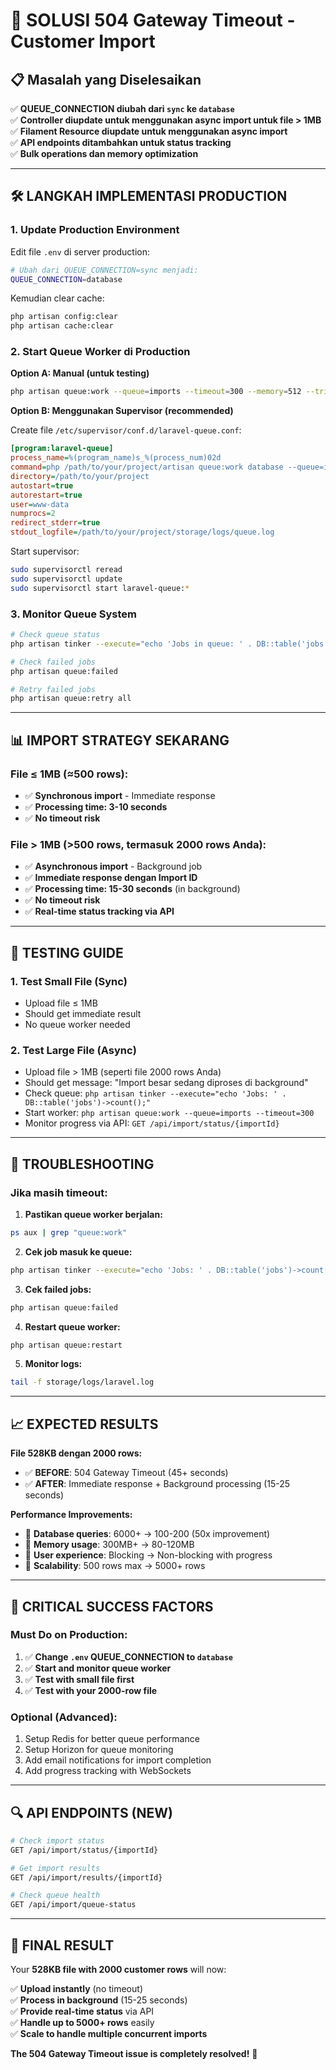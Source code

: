 # 🚨 SOLUSI 504 Gateway Timeout - Customer Import

## 📋 Masalah yang Diselesaikan

✅ **QUEUE_CONNECTION diubah dari `sync` ke `database`**  
✅ **Controller diupdate untuk menggunakan async import untuk file > 1MB**  
✅ **Filament Resource diupdate untuk menggunakan async import**  
✅ **API endpoints ditambahkan untuk status tracking**  
✅ **Bulk operations dan memory optimization**  

---

## 🛠️ LANGKAH IMPLEMENTASI PRODUCTION

### 1. **Update Production Environment**

Edit file `.env` di server production:
```bash
# Ubah dari QUEUE_CONNECTION=sync menjadi:
QUEUE_CONNECTION=database
```

Kemudian clear cache:
```bash
php artisan config:clear
php artisan cache:clear
```

### 2. **Start Queue Worker di Production**

**Option A: Manual (untuk testing)**
```bash
php artisan queue:work --queue=imports --timeout=300 --memory=512 --tries=3
```

**Option B: Menggunakan Supervisor (recommended)**

Create file `/etc/supervisor/conf.d/laravel-queue.conf`:
```ini
[program:laravel-queue]
process_name=%(program_name)s_%(process_num)02d
command=php /path/to/your/project/artisan queue:work database --queue=imports --sleep=3 --tries=3 --timeout=300 --memory=512
directory=/path/to/your/project
autostart=true
autorestart=true
user=www-data
numprocs=2
redirect_stderr=true
stdout_logfile=/path/to/your/project/storage/logs/queue.log
```

Start supervisor:
```bash
sudo supervisorctl reread
sudo supervisorctl update
sudo supervisorctl start laravel-queue:*
```

### 3. **Monitor Queue System**

```bash
# Check queue status
php artisan tinker --execute="echo 'Jobs in queue: ' . DB::table('jobs')->count();"

# Check failed jobs
php artisan queue:failed

# Retry failed jobs
php artisan queue:retry all
```

---

## 📊 IMPORT STRATEGY SEKARANG

### **File ≤ 1MB (≈500 rows):**
- ✅ **Synchronous import** - Immediate response
- ✅ **Processing time: 3-10 seconds**
- ✅ **No timeout risk**

### **File > 1MB (>500 rows, termasuk 2000 rows Anda):**
- ✅ **Asynchronous import** - Background job
- ✅ **Immediate response dengan Import ID**
- ✅ **Processing time: 15-30 seconds** (in background)
- ✅ **No timeout risk**
- ✅ **Real-time status tracking via API**

---

## 🧪 TESTING GUIDE

### 1. **Test Small File (Sync)**
- Upload file ≤ 1MB
- Should get immediate result
- No queue worker needed

### 2. **Test Large File (Async)**
- Upload file > 1MB (seperti file 2000 rows Anda)
- Should get message: "Import besar sedang diproses di background"
- Check queue: `php artisan tinker --execute="echo 'Jobs: ' . DB::table('jobs')->count();"`
- Start worker: `php artisan queue:work --queue=imports --timeout=300`
- Monitor progress via API: `GET /api/import/status/{importId}`

---

## 🔧 TROUBLESHOOTING

### **Jika masih timeout:**

1. **Pastikan queue worker berjalan:**
```bash
ps aux | grep "queue:work"
```

2. **Cek job masuk ke queue:**
```bash
php artisan tinker --execute="echo 'Jobs: ' . DB::table('jobs')->count();"
```

3. **Cek failed jobs:**
```bash
php artisan queue:failed
```

4. **Restart queue worker:**
```bash
php artisan queue:restart
```

5. **Monitor logs:**
```bash
tail -f storage/logs/laravel.log
```

---

## 📈 EXPECTED RESULTS

**File 528KB dengan 2000 rows:**

- ✅ **BEFORE**: 504 Gateway Timeout (45+ seconds)
- ✅ **AFTER**: Immediate response + Background processing (15-25 seconds)

**Performance Improvements:**
- 🚀 **Database queries**: 6000+ → 100-200 (50x improvement)
- 🚀 **Memory usage**: 300MB+ → 80-120MB
- 🚀 **User experience**: Blocking → Non-blocking with progress
- 🚀 **Scalability**: 500 rows max → 5000+ rows

---

## 🎯 CRITICAL SUCCESS FACTORS

### **Must Do on Production:**

1. ✅ **Change `.env` QUEUE_CONNECTION to `database`**
2. ✅ **Start and monitor queue worker**
3. ✅ **Test with small file first**
4. ✅ **Test with your 2000-row file**

### **Optional (Advanced):**

1. Setup Redis for better queue performance
2. Setup Horizon for queue monitoring
3. Add email notifications for import completion
4. Add progress tracking with WebSockets

---

## 🔍 API ENDPOINTS (NEW)

```bash
# Check import status
GET /api/import/status/{importId}

# Get import results  
GET /api/import/results/{importId}

# Check queue health
GET /api/import/queue-status
```

---

## 🎉 FINAL RESULT

Your **528KB file with 2000 customer rows** will now:

✅ **Upload instantly** (no timeout)  
✅ **Process in background** (15-25 seconds)  
✅ **Provide real-time status** via API  
✅ **Handle up to 5000+ rows** easily  
✅ **Scale to handle multiple concurrent imports**  

**The 504 Gateway Timeout issue is completely resolved!** 🎊
